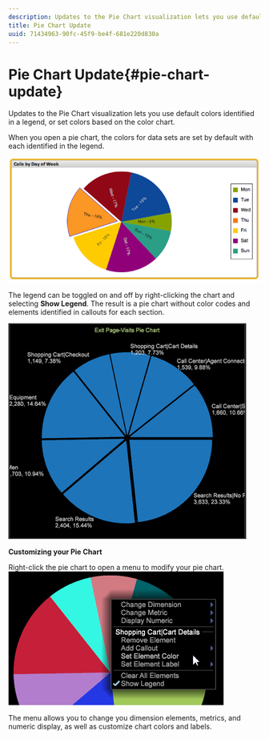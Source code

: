 ```yaml
---
description: Updates to the Pie Chart visualization lets you use default colors identified in a legend, or set colors based on the color chart.
title: Pie Chart Update
uuid: 71434963-90fc-45f9-be4f-681e220d830a
---
```


# Pie Chart Update{#pie-chart-update}

Updates to the Pie Chart visualization lets you use default colors identified in a legend, or set colors based on the color chart.

When you open a pie chart, the colors for data sets are set by default with each identified in the legend. 

![](assets/pie_chart.png)

The legend can be toggled on and off by right-clicking the chart and selecting **Show Legend**. The result is a pie chart without color codes and elements identified in callouts for each section.

![](assets/pie_chart_no_legend.png)

**Customizing your Pie Chart**

Right-click the pie chart to open a menu to modify your pie chart. ![](assets/pie_chart_menu.png)

The menu allows you to change you dimension elements, metrics, and numeric display, as well as customize chart colors and labels. 
